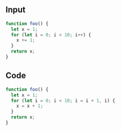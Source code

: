 
## Input

```javascript
function foo() {
  let x = 1;
  for (let i = 0; i < 10; i++) {
    x += 1;
  }
  return x;
}

```

## Code

```javascript
function foo() {
  let x = 1;
  for (let i = 0; i < 10; i = i + 1, i) {
    x = x + 1;
  }
  return x;
}

```
      